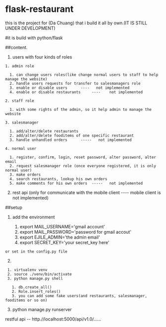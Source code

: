 flask-restaurant
================
this is the project for (Da Chuang) that i build it all by own.(IT IS STILL UNDER DEVELOPMENT)

#it is build with python/flask

##content.

  1. users with four kinds of roles

    1. admin role

      1. can change users roles(like change normal users to staff to help manage the website)
      2. handle users requests for transfer to salesmanagers role
      3. enable or disable users      ----   not implemented
      4. enable or disable restaurants     ----    not implemented
    
    2. staff role

      1. with some rights of the admin, so it help admin to manage the website

    3. salesmanager

      1. add/alter/delete restaurants
      2. add/alter/delete fooditems of one specific restaurant
      3. handle unhandled orders      -----   not implemented
  
    4. normal user

      1. register, confirm, login, reset password, alter password, alter email
      2. request salesmanager role (once everyone registered, it is only normal user)
      3. make orders
      4. search restaurants, lookup his own orders
      5. make comments for his own orders  -----   not implemented

  2. rest api (only for communicate with the mobile client ---- mobile client is not implemented)

##setup

  1. add the environment

     1. export MAIL_USERNAME='gmail account'
     2. export MAIL_PASSWORD='password for gmail accout'
     3. export EJILE_ADMIN='the admin email'
     4. export SECRET_KEY='your secret_key here'
   
	or set in the config.py file
  
  2. 
	
	 1. virtualenv venv
     2. source ./venv/bin/activate
     3. python manage.py shell
       
       1. db.create_all()
       2. Role.insert_roles()
       3. you can add some fake users(and restaurants, salesmanager, fooditems or so on)
    
  3. python manage.py runserver

restful api -- http.//localhost:5000/api/v1.0/......
